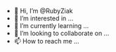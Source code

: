 - 👋 Hi, I’m @RubyZiak
- 👀 I’m interested in ...
- 🌱 I’m currently learning ...
- 💞️ I’m looking to collaborate on ...
- 📫 How to reach me ...

<!---
RubyZiak/RubyZiak is a ✨ special ✨ repository because its `README.md` (this file) appears on your GitHub profile.
You can click the Preview link to take a look at your changes.
--->
